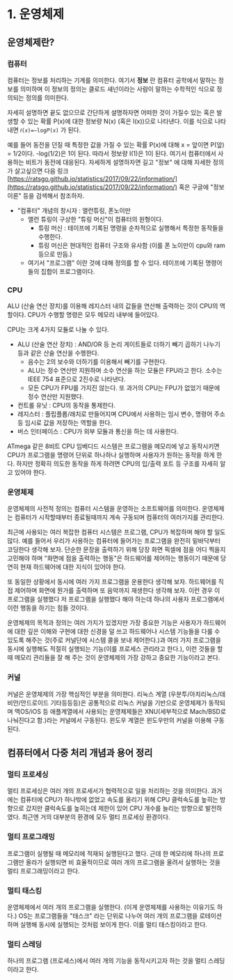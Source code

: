 # 1. 운영체제

## 운영체제란?

### 컴퓨터

컴퓨터는 정보를 처리하는 기계를 의미한다. 여기서 **정보** 란 컴퓨터 공학에서 말하는 정보를 의미하며 이 정보의 정의는 클로드 섀넌이라는 사람이 말하는 수학적인 식으로 정의되는 정의를 의미한다.

자세히 설명하면 끝도 없으므로 간단하게 설명하자면 어떠한 것이 가질수 있는 혹은 발생할 수 있는 확률 P(x)에 대한 정보량 N(x) (혹은 I(x))으로 나타낸다. 이를 식으로 나타내면 `𝐼(𝑥)=−log𝑃(𝑥)` 가 된다.

예를 들어 동전을 던질 때 특정한 값을 가질 수 있는 확률 P(x)에 대해 x = 앞이면 P(앞) = 1/2이다. -log(1/2)은 1이 된다. 따라서 정보량 I(1)은 1이 된다. 여기서 컴퓨터에서 사용하는 비트가 동전에 대응된다. 자세하게 설명하자면 길고 "정보" 에 대해 자세한 정의가 살고싶으면 다음 링크 [https://ratsgo.github.io/statistics/2017/09/22/information/](https://ratsgo.github.io/statistics/2017/09/22/information/) 혹은 구글에 "정보이론" 등을 검색해서 참조하자.

- "컴퓨터" 개념의 창시자 : 앨런튜링, 폰노이만
  - 앨런 튜링이 구상한 "튜링 머신"이 컴퓨터의 원형이다.
    - 튜링 머신 : 테이프에 기록된 명령을 순차적으로 실행해서 특정한 동작들을 수행한다.
    - 튜링 머신은 현대적인 컴퓨터 구조와 유사함 (이를 폰 노이만이 cpu와 ram 등으로 만듬.)
  - 여기서 "프로그램" 이란 것에 대해 정의를 할 수 있다. 테이프에 기록된 명령어들의 집합이 프로그램이다.

### CPU

ALU (산술 연산 장치)를 이용해 레지스터 내의 값들을 연산해 출력하는 것이 CPU의 역할이다. CPU가 수행할 명령은 모두 메모리 내부에 들어있다.

CPU는 크게 4가지 모듈로 나눌 수 있다.

- ALU (산술 연산 장치) : AND/OR 등 논리 게이트들로 더하기 빼기 곱하기 나누기 등과 같은 산술 연산을 수행한다.
  - 음수는 2의 보수와 더하기를 이용해서 빼기를 구현한다.
  - ALU는 정수 연산만 지원하며 소수 연산을 하는 모듈은 FPU라고 한다. 소수는 IEEE 754 표준으로 2진수로 나타낸다.
  - 모든 CPU가 FPU를 가지진 않는다. 또 과거의 CPU는 FPU가 없었기 때문에 정수 연산만 지원했다.
- 컨트롤 유닛 : CPU의 동작을 통제한다.
- 레지스터 : 플립플롭/래치로 만들어지며 CPU에서 사용하는 임시 변수, 명령어 주소 등 임시로 값을 저장하는 역할을 한다.
- 버스 인터페이스 : CPU가 외부 모듈과 통신을 하는 데 사용한다.

ATmega 같은 8비트 CPU 임베디드 시스템은 프로그램을 메모리에 넣고 동작시키면 CPU가 프로그램을 명령어 단위로 하나하나 실행하며 사용자가 원하는 동작을 하게 한다. 하지만 정확히 의도한 동작을 하게 하려면 CPU의 입/출력 포트 등 구조를 자세히 알고 있어야 한다.

### 운영체제

운영체제의 사전적 정의는 컴퓨터 시스템을 운영하는 소프트웨어를 의미한다. 운영체제는 컴퓨터가 시작할때부터 종료될때까지 계속 구동되며 컴퓨터의 여러가지를 관리한다.

최근에 사용되는 여러 복잡한 컴퓨터 시스템은 프로그램, CPU가 복잡하며 해야 할 일도 많다. 예를 들어서 우리가 사용하는 컴퓨터에 들어가는 프로그램을 완전히 밑바닥부터 코딩한다 생각해 보자. 단순한 문장을 출력하기 위해 당장 화면 픽셀에 점을 어디 찍을지 고민해야 하며 "화면에 점을 출력하는 행동"은 하드웨어를 제어하는 행동이기 때문에 당연히 현재 하드웨어에 대한 지식이 있어야 한다.

또 동일한 상황에서 동시에 여러 가지 프로그램을 운용한다 생각해 보자. 하드웨어를 직접 제어하며 화면에 뭔가를 출력하며 또 음악까지 재생한다 생각해 보자. 이런 경우 이 프로그램을 실행했다 저 프로그램을 실행했다 해야 하는데 하나의 사용자 프로그램에서 이런 행동을 하기는 힘들 것이다.

운영체제의 목적과 정의는 여러 가지가 있겠지만 가장 중요한 기능은 사용자가 하드웨어에 대한 깊은 이해와 구현에 대한 신경을 덜 쓰고 하드웨어나 시스템 기능들을 다룰 수 있도록 해주는 것(주로 커널단에 시스템 콜을 보내 제어한다.)과 여러 가지 프로그램을 동시에 실행해도 적절히 실행되는 기능(이를 프로세스 관리라고 한다.), 이런 것들을 할 때 메모리 관리들을 잘 해 주는 것이 운영체제의 가장 강하고 중요한 기능이라고 본다.

### 커널

커널은 운영체제의 가장 핵심적인 부분을 의미한다. 리눅스 계열 (우분투/아치리눅스/데비안/안드로이드 기타등등등)은 공통적으로 리눅스 커널을 기반으로 운영체제가 동작되며 맥OS/iOS 등 애플계열에서 사용되는 운영체제들은 XNU(세부적으로 Mach/BSD로 나눠진다고 함.)라는 커널에서 구동된다. 윈도우 계열은 윈도우만의 커널을 이용해 구동된다.

## 컴퓨터에서 다중 처리 개념과 용어 정리

### 멀티 프로세싱

멀티 프로세싱은 여러 개의 프로세서가 협력적으로 일을 처리하는 것을 의미한다. 과거에는 컴퓨터에 CPU가 하나밖에 없었고 속도를 올리기 위해 CPU 클럭속도를 높히는 방향으로 갔지만 클럭속도를 높히는데 제한이 있어 CPU 개수를 늘리는 방향으로 발전하였다. 최근엔 거의 대부분의 환경에 모두 멀티 프로세싱 환경이다.

### 멀티 프로그래밍

프로그램이 실행될 때 메모리에 적재되 실행된다고 했다. 근데 한 메모리에 하나의 프로그램만 올라가 실행되면 비 효율적이므로 여러 개의 프로그램을 올려서 실행하는 것을 멀티 프로그래밍이라고 한다.

### 멀티 태스킹

운영체제에서 여러 개의 프로그램을 실행한다. (이게 운영체제를 사용하는 이유기도 하다.) OS는 프로그램들을 "태스크" 라는 단위로 나누어 여러 개의 프로그램을 로테이션 하며 실행해 동시에 실행되는 것처럼 보이게 한다. 이를 멀티 태스킹이라고 한다.

### 멀티 스레딩

하나의 프로그램 (프로세스)에서 여러 개의 기능을 동작시키고자 하는 것을 멀티 스레딩이라고 한다.